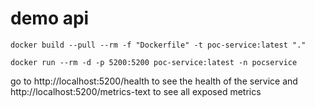 # demo api

```
docker build --pull --rm -f "Dockerfile" -t poc-service:latest "."
```

```
docker run --rm -d -p 5200:5200 poc-service:latest -n pocservice
```

go to http://localhost:5200/health to see the health of the service
and http://localhost:5200/metrics-text to see all exposed metrics